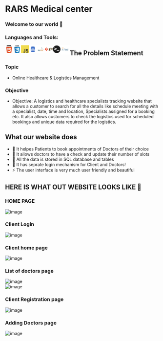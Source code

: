 # RARS Medical center #

### Welcome to our world 👋 



### Languages and Tools:

<img align="left" alt="HTML5" width="26px" src="https://raw.githubusercontent.com/github/explore/80688e429a7d4ef2fca1e82350fe8e3517d3494d/topics/html/html.png" />
<img align="left" alt="CSS3" width="26px" src="https://raw.githubusercontent.com/github/explore/80688e429a7d4ef2fca1e82350fe8e3517d3494d/topics/css/css.png" />
<img align="left" alt="JavaScript" width="26px" src="https://raw.githubusercontent.com/github/explore/80688e429a7d4ef2fca1e82350fe8e3517d3494d/topics/javascript/javascript.png"/>
<img align="left" alt="SQL" width="26px" src="https://raw.githubusercontent.com/github/explore/80688e429a7d4ef2fca1e82350fe8e3517d3494d/topics/sql/sql.png" />
<img align="left" alt="MySQL" width="26px" src="https://raw.githubusercontent.com/github/explore/80688e429a7d4ef2fca1e82350fe8e3517d3494d/topics/mysql/mysql.png" />
<img align="left" alt="Git" width="26px" src="https://raw.githubusercontent.com/github/explore/80688e429a7d4ef2fca1e82350fe8e3517d3494d/topics/git/git.png" />
<img align="left" alt="Terminal" width="26px" src="https://raw.githubusercontent.com/github/explore/80688e429a7d4ef2fca1e82350fe8e3517d3494d/topics/terminal/terminal.png" />
<img align="left" alt="Java" width="30px" src="https://raw.githubusercontent.com/github/explore/80688e429a7d4ef2fca1e82350fe8e3517d3494d/topics/java/java.png" />

## The Problem Statement
### Topic
- Online Healthcare & Logistics Management 
### Objective
- Objective: A logistics and healthcare specialists tracking website that allows a customer to search 
for  all  the  details  like  schedule  meeting  with  a  specialist,  date,  time  and  location,  Specialists 
assigned  for  a  booking  etc.  It  also  allows  customers  to  check  the  logistics  used  for  scheduled 
bookings and unique data required for the logistics. 



## What our website does

- 🌱 It helpes Patients to book appointments of Doctors of their choice
- 👯 It allows doctors to have a check and update their number of slots
- 🥅 All the data is stored in SQL database and tables
- 🔭 It has seprate login mechanism for Client and Doctors!
- ⚡ The user interface is very much user friendly and beautiful



## HERE IS WHAT OUT WEBSITE LOOKS LIKE 👀

### HOME PAGE
![image](https://user-images.githubusercontent.com/64695078/148133006-ba7c6cc1-4aa9-410b-8ba6-31850a80f42b.png)
### Client Login
![image](https://user-images.githubusercontent.com/64695078/148133009-a4b11fbf-d810-464a-b5ab-3a185db3633f.png)
### Client home page
![image](https://user-images.githubusercontent.com/64695078/148132773-5196df0c-a30b-4de9-ba61-c8623a4b829f.png)
### List of doctors page
![image](https://user-images.githubusercontent.com/64695078/148132803-69888a9e-ee23-4136-990e-d4f485857b71.png)   
![image](https://user-images.githubusercontent.com/64695078/148132839-ed750152-83c1-48da-8514-9aa3f5807eb7.png)
### Client Registration page
![image](https://user-images.githubusercontent.com/64695078/148132872-23034bbe-a0b5-4018-b0bc-01062c1ed10a.png)
### Adding Doctors page
![image](https://user-images.githubusercontent.com/64695078/148132902-602ee086-2b2e-4a9f-8780-260487d5b680.png)  







